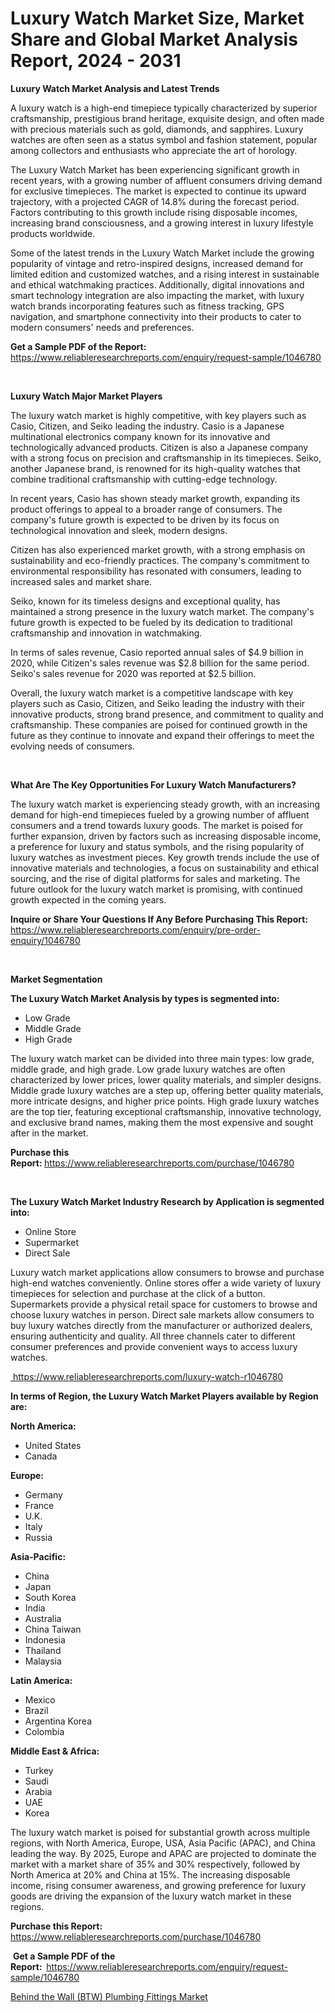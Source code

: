 <p><h1>Luxury Watch Market Size, Market Share and Global Market Analysis Report, 2024 - 2031</h1></p><p><strong>Luxury Watch Market Analysis and Latest Trends</strong></p>
<p><p>A luxury watch is a high-end timepiece typically characterized by superior craftsmanship, prestigious brand heritage, exquisite design, and often made with precious materials such as gold, diamonds, and sapphires. Luxury watches are often seen as a status symbol and fashion statement, popular among collectors and enthusiasts who appreciate the art of horology.</p><p>The Luxury Watch Market has been experiencing significant growth in recent years, with a growing number of affluent consumers driving demand for exclusive timepieces. The market is expected to continue its upward trajectory, with a projected CAGR of 14.8% during the forecast period. Factors contributing to this growth include rising disposable incomes, increasing brand consciousness, and a growing interest in luxury lifestyle products worldwide.</p><p>Some of the latest trends in the Luxury Watch Market include the growing popularity of vintage and retro-inspired designs, increased demand for limited edition and customized watches, and a rising interest in sustainable and ethical watchmaking practices. Additionally, digital innovations and smart technology integration are also impacting the market, with luxury watch brands incorporating features such as fitness tracking, GPS navigation, and smartphone connectivity into their products to cater to modern consumers' needs and preferences.</p></p>
<p><strong>Get a Sample PDF of the Report:&nbsp;</strong> <a href="https://www.reliableresearchreports.com/enquiry/request-sample/1046780">https://www.reliableresearchreports.com/enquiry/request-sample/1046780</a></p>
<p>&nbsp;</p>
<p><strong>Luxury Watch Major Market Players</strong></p>
<p><p>The luxury watch market is highly competitive, with key players such as Casio, Citizen, and Seiko leading the industry. Casio is a Japanese multinational electronics company known for its innovative and technologically advanced products. Citizen is also a Japanese company with a strong focus on precision and craftsmanship in its timepieces. Seiko, another Japanese brand, is renowned for its high-quality watches that combine traditional craftsmanship with cutting-edge technology.</p><p>In recent years, Casio has shown steady market growth, expanding its product offerings to appeal to a broader range of consumers. The company's future growth is expected to be driven by its focus on technological innovation and sleek, modern designs.</p><p>Citizen has also experienced market growth, with a strong emphasis on sustainability and eco-friendly practices. The company's commitment to environmental responsibility has resonated with consumers, leading to increased sales and market share.</p><p>Seiko, known for its timeless designs and exceptional quality, has maintained a strong presence in the luxury watch market. The company's future growth is expected to be fueled by its dedication to traditional craftsmanship and innovation in watchmaking.</p><p>In terms of sales revenue, Casio reported annual sales of $4.9 billion in 2020, while Citizen's sales revenue was $2.8 billion for the same period. Seiko's sales revenue for 2020 was reported at $2.5 billion.</p><p>Overall, the luxury watch market is a competitive landscape with key players such as Casio, Citizen, and Seiko leading the industry with their innovative products, strong brand presence, and commitment to quality and craftsmanship. These companies are poised for continued growth in the future as they continue to innovate and expand their offerings to meet the evolving needs of consumers.</p></p>
<p>&nbsp;</p>
<p><strong>What Are The Key Opportunities For Luxury Watch Manufacturers?</strong></p>
<p><p>The luxury watch market is experiencing steady growth, with an increasing demand for high-end timepieces fueled by a growing number of affluent consumers and a trend towards luxury goods. The market is poised for further expansion, driven by factors such as increasing disposable income, a preference for luxury and status symbols, and the rising popularity of luxury watches as investment pieces. Key growth trends include the use of innovative materials and technologies, a focus on sustainability and ethical sourcing, and the rise of digital platforms for sales and marketing. The future outlook for the luxury watch market is promising, with continued growth expected in the coming years.</p></p>
<p><strong>Inquire or Share Your Questions If Any Before Purchasing This Report:</strong> <a href="https://www.reliableresearchreports.com/enquiry/pre-order-enquiry/1046780">https://www.reliableresearchreports.com/enquiry/pre-order-enquiry/1046780</a></p>
<p>&nbsp;</p>
<p><strong>Market Segmentation</strong></p>
<p><strong>The Luxury Watch Market Analysis by types is segmented into:</strong></p>
<p><ul><li>Low Grade</li><li>Middle Grade</li><li>High Grade</li></ul></p>
<p><p>The luxury watch market can be divided into three main types: low grade, middle grade, and high grade. Low grade luxury watches are often characterized by lower prices, lower quality materials, and simpler designs. Middle grade luxury watches are a step up, offering better quality materials, more intricate designs, and higher price points. High grade luxury watches are the top tier, featuring exceptional craftsmanship, innovative technology, and exclusive brand names, making them the most expensive and sought after in the market.</p></p>
<p><strong>Purchase this Report:&nbsp;</strong><a href="https://www.reliableresearchreports.com/purchase/1046780">https://www.reliableresearchreports.com/purchase/1046780</a></p>
<p>&nbsp;</p>
<p><strong>The Luxury Watch Market Industry Research by Application is segmented into:</strong></p>
<p><ul><li>Online Store</li><li>Supermarket</li><li>Direct Sale</li></ul></p>
<p><p>Luxury watch market applications allow consumers to browse and purchase high-end watches conveniently. Online stores offer a wide variety of luxury timepieces for selection and purchase at the click of a button. Supermarkets provide a physical retail space for customers to browse and choose luxury watches in person. Direct sale markets allow consumers to buy luxury watches directly from the manufacturer or authorized dealers, ensuring authenticity and quality. All three channels cater to different consumer preferences and provide convenient ways to access luxury watches.</p></p>
<p><a href="https://www.reliableresearchreports.com/luxury-watch-r1046780">&nbsp;https://www.reliableresearchreports.com/luxury-watch-r1046780</a></p>
<p><strong>In terms of Region, the Luxury Watch Market Players available by Region are:</strong></p>
<p>
    <p> <strong> North America: </strong>
        <ul>
            <li>United States</li>
            <li>Canada</li>
        </ul>
        </p> 
    <p> <strong> Europe: </strong>
        <ul>
            <li>Germany</li>
            <li>France</li>
            <li>U.K.</li>
            <li>Italy</li>
            <li>Russia</li>
        </ul>
        </p> 
    <p> <strong> Asia-Pacific: </strong>
        <ul>
            <li>China</li>
            <li>Japan</li>
            <li>South Korea</li>
            <li>India</li>
            <li>Australia</li>
            <li>China Taiwan</li>
            <li>Indonesia</li>
            <li>Thailand</li>
            <li>Malaysia</li>
        </ul>
        </p> 
    <p> <strong> Latin America: </strong>
        <ul>
            <li>Mexico</li>
            <li>Brazil</li>
            <li>Argentina Korea</li>
            <li>Colombia</li>
        </ul>
        </p> 
    <p> <strong> Middle East & Africa: </strong>
        <ul>
            <li>Turkey</li>
            <li>Saudi</li>
            <li>Arabia</li>
            <li>UAE</li>
            <li>Korea</li>
        </ul>
    </p>
    </p>
<p><p>The luxury watch market is poised for substantial growth across multiple regions, with North America, Europe, USA, Asia Pacific (APAC), and China leading the way. By 2025, Europe and APAC are projected to dominate the market with a market share of 35% and 30% respectively, followed by North America at 20% and China at 15%. The increasing disposable income, rising consumer awareness, and growing preference for luxury goods are driving the expansion of the luxury watch market in these regions.</p></p>
<p><strong>Purchase this Report: </strong><a href="https://www.reliableresearchreports.com/purchase/1046780">https://www.reliableresearchreports.com/purchase/1046780</a></p>
<p>&nbsp;<strong>Get a Sample PDF of the Report:&nbsp;&nbsp;</strong><a href="https://www.reliableresearchreports.com/enquiry/request-sample/1046780">https://www.reliableresearchreports.com/enquiry/request-sample/1046780</a></p>
<p><strong></strong></p>
<p><p><a href="https://view.publitas.com/reportprime-1/behind-the-wall-btw-plumbing-fittings-market-analysis-its-cagr-market-segmentation-and-global-industry-overview/">Behind the Wall (BTW) Plumbing Fittings Market</a></p></p>